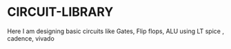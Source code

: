 # CIRCUIT-LIBRARY
Here I am designing basic circuits like Gates, Flip flops, ALU using LT spice , cadence, vivado
